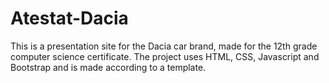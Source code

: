 # Atestat-Dacia
This is a presentation site for the Dacia car brand, made for the 12th grade computer science certificate. The project uses HTML, CSS, Javascript and Bootstrap and is made according to a template.

